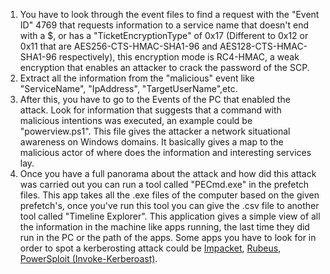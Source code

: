 1. You have to look through the event files to find a request with the "Event ID" 4769 that requests information to a service name that doesn't end with a $, or has a "TicketEncryptionType" of 0x17 (Different to 0x12 or 0x11 that are AES256-CTS-HMAC-SHA1-96 and AES128-CTS-HMAC-SHA1-96 respectively), this encryption mode is RC4-HMAC, a weak encryption that enables an attacker to crack the password of the SCP.
2. Extract all the information from the "malicious" event like "ServiceName", "IpAddress", "TargetUserName",etc.
3. After this, you have to go to the Events of the PC that enabled the attack. Look for information that suggests that a command with malicious intentions was executed, an example could be "powerview.ps1". This file gives the attacker a network situational awareness on Windows domains. It basically gives a map to the malicious actor of where does the information and interesting services lay.
4. Once you have a full panorama about the attack and how did this attack was carried out you can run a tool called "PECmd.exe" in the prefetch files. This app takes all the .exe files of the computer based on the given prefetch's, once you've run this tool you can give the .csv file to another tool called "Timeline Explorer". This application gives a simple view of all the information in the machine like apps running, the last time they did run in the PC or the path of the apps. Some apps you have to look for in order to spot a kerberosting attack could be [Impacket](</General Info/Tools/Active Directory/Impacket>), [Rubeus](</General Info/Tools/Active Directory/Rubeus>), [PowerSploit (Invoke-Kerberoast)](</General Info/Tools/Active Directory/PowerSploit (Invoke-Kerberoast)>).